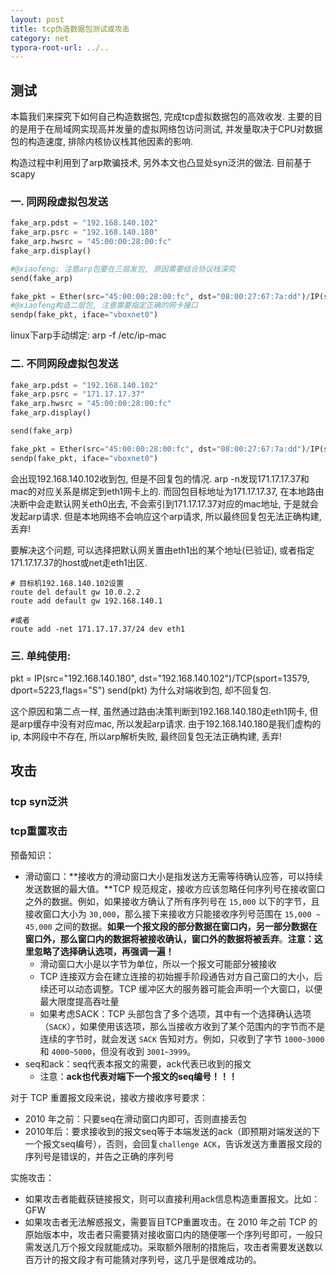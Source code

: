 ```yaml
---
layout: post
title: tcp伪造数据包测试或攻击
category: net
typora-root-url: ../..
---
```


## 测试

本篇我们来探究下如何自己构造数据包, 完成tcp虚拟数据包的高效收发. 主要的目的是用于在局域网实现高并发量的虚拟网络包访问测试, 并发量取决于CPU对数据包的构造速度, 排除内核协议栈其他因素的影响.

构造过程中利用到了arp欺骗技术, 另外本文也凸显处syn泛洪的做法. 目前基于scapy

### 一. 同网段虚拟包发送

```python
fake_arp.pdst = "192.168.140.102"
fake_arp.psrc = "192.168.140.180"
fake_arp.hwsrc = "45:00:00:28:00:fc"
fake_arp.display()

#@xiaofeng: 注意arp包要在三层发包, 原因需要结合协议栈深究
send(fake_arp)

fake_pkt = Ether(src="45:00:00:28:00:fc", dst="08:00:27:67:7a:dd")/IP(src="192.168.140.180", dst="192.168.140.102")/TCP(sport=13579, dport=5223,flags="S")
#@xiaofeng构造二层包, 注意需要指定正确的网卡接口
sendp(fake_pkt, iface="vboxnet0")
```

linux下arp手动绑定:
arp -f /etc/ip-mac

### 二. 不同网段虚拟包发送

```python
fake_arp.pdst = "192.168.140.102"
fake_arp.psrc = "171.17.17.37"
fake_arp.hwsrc = "45:00:00:28:00:fc"
fake_arp.display()

send(fake_arp)

fake_pkt = Ether(src="45:00:00:28:00:fc", dst="08:00:27:67:7a:dd")/IP(src="171.17.17.37", dst="192.168.140.102")/TCP(sport=13579, dport=5223,flags="S")
sendp(fake_pkt, iface="vboxnet0")
```
会出现192.168.140.102收到包, 但是不回复包的情况. arp -n发现171.17.17.37和mac的对应关系是绑定到eth1网卡上的. 而回包目标地址为171.17.17.37, 在本地路由决断中会走默认网关eth0出去, 不会索引到171.17.17.37对应的mac地址, 于是就会发起arp请求. 但是本地网络不会响应这个arp请求, 所以最终回复包无法正确构建, 丢弃!

要解决这个问题, 可以选择把默认网关置由eth1出的某个地址(已验证), 或者指定171.17.17.37的host或net走eth1出区.
```
# 目标机192.168.140.102设置
route del default gw 10.0.2.2
route add default gw 192.168.140.1

#或者
route add -net 171.17.17.37/24 dev eth1
```



### 三. 单纯使用:
pkt = IP(src="192.168.140.180", dst="192.168.140.102")/TCP(sport=13579, dport=5223,flags="S")
send(pkt)
为什么对端收到包, 却不回复包.

这个原因和第二点一样, 虽然通过路由决策判断到192.168.140.180走eth1网卡, 但是arp缓存中没有对应mac, 所以发起arp请求. 由于192.168.140.180是我们虚构的ip, 本网段中不存在, 所以arp解析失败, 最终回复包无法正确构建, 丢弃!



## 攻击

### tcp syn泛洪



### tcp重置攻击

预备知识：

* 滑动窗口：**接收方的滑动窗口大小是指发送方无需等待确认应答，可以持续发送数据的最大值。**TCP 规范规定，接收方应该忽略任何序列号在接收窗口之外的数据。例如，如果接收方确认了所有序列号在 `15,000` 以下的字节，且接收窗口大小为 `30,000`，那么接下来接收方只能接收序列号范围在 `15,000 ~ 45,000` 之间的数据。**如果一个报文段的部分数据在窗口内，另一部分数据在窗口外，那么窗口内的数据将被接收确认，窗口外的数据将被丢弃**。**注意：这里忽略了选择确认选项，再强调一遍！**
  * 滑动窗口大小是以字节为单位，所以一个报文可能部分被接收
  * TCP 连接双方会在建立连接的初始握手阶段通告对方自己窗口的大小，后续还可以动态调整。TCP 缓冲区大的服务器可能会声明一个大窗口，以便最大限度提高吞吐量
  * 如果考虑SACK：TCP 头部包含了多个选项，其中有一个选择确认选项（`SACK`），如果使用该选项，那么当接收方收到了某个范围内的字节而不是连续的字节时，就会发送 `SACK` 告知对方。例如，只收到了字节 `1000~3000` 和 `4000~5000`，但没有收到 `3001~3999`。
* seq和ack：seq代表本报文的需要，ack代表已收到的报文
  * 注意：**ack也代表对端下一个报文的seq编号！！！**

对于 TCP 重置报文段来说，接收方接收序号要求：

* 2010 年之前：只要seq在滑动窗口内即可，否则直接丢包
* 2010年后：要求接收到的报文seq等于本端发送的ack（即预期对端发送的下一个报文seq编号），否则，会回复`challenge ACK`，告诉发送方重置报文段的序列号是错误的，并告之正确的序列号

实施攻击：

* 如果攻击者能截获链接报文，则可以直接利用ack信息构造重置报文。比如：GFW
* 如果攻击者无法解惑报文，需要盲目TCP重置攻击。在 2010 年之前 TCP 的原始版本中，攻击者只需要猜对接收窗口内的随便哪一个序列号即可，一般只需发送几万个报文段就能成功。采取额外限制的措施后，攻击者需要发送数以百万计的报文段才有可能猜对序列号，这几乎是很难成功的。